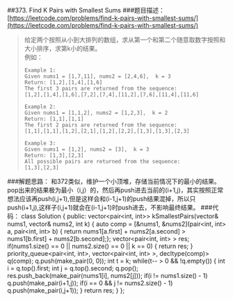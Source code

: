 ##373. Find K Pairs with Smallest Sums
###题目描述：[https://leetcode.com/problems/find-k-pairs-with-smallest-sums/](https://leetcode.com/problems/find-k-pairs-with-smallest-sums/)
> 给定两个按照从小到大排列的数组，求从第一个和第二个随意取数字按照和大小排序，求第k小的结果。    
> 例如：
>  
>     Example 1:
>     Given nums1 = [1,7,11], nums2 = [2,4,6],  k = 3
>     Return: [1,2],[1,4],[1,6]
>     The first 3 pairs are returned from the sequence:
>     [1,2],[1,4],[1,6],[7,2],[7,4],[11,2],[7,6],[11,4],[11,6]
>     
>     Example 2:
>     Given nums1 = [1,1,2], nums2 = [1,2,3],  k = 2
>     Return: [1,1],[1,1]
>     The first 2 pairs are returned from the sequence:
>     [1,1],[1,1],[1,2],[2,1],[1,2],[2,2],[1,3],[1,3],[2,3]
> 
>     Example 3:
>     Given nums1 = [1,2], nums2 = [3],  k = 3 
>     Return: [1,3],[2,3]
>     All possible pairs are returned from the sequence:
>     [1,3],[2,3]

###解题思路：
和372类似，维护一个小顶堆，存储当前情况下的最小的结果。    
pop出来的结果极为最小（i,j）的，然后再push进去当前的(i+1,j)，其实按照正常想法应该再push(i,j+1),但是这样会和(i-1,j+1)的push结果混掉，所以只push(i+1,j),这样子(i,j+1)就会在(i-1,j+1)时push进去，不影响最终结果。
###代码：
	class Solution {
	public:
	    vector<pair<int, int>> kSmallestPairs(vector<int>& nums1, vector<int>& nums2, int k) {
	        auto comp = [&nums1, &nums2](pair<int, int> a, pair<int, int> b) {
	            return nums1[a.first] + nums2[a.second] > nums1[b.first] + nums2[b.second];};
	        vector<pair<int, int> > res;
	        if(nums1.size() == 0 || nums2.size() == 0 || k == 0) {
	            return res;
	        }
	        priority_queue<pair<int, int>, vector<pair<int, int> >,  decltype(comp)> q(comp);
	        q.push(make_pair(0, 0));
	        int t = k;
	        while(t-- > 0 && !q.empty()) {
	            int i = q.top().first;
	            int j = q.top().second;
	            q.pop();
	            res.push_back(make_pair(nums1[i], nums2[j]));
	            if(i != nums1.size() - 1)
	                q.push(make_pair(i+1,j));
	            if(i == 0 && j != nums2.size() - 1)
	                q.push(make_pair(i,j+1));
	        }
	        return res;
	    }
	};